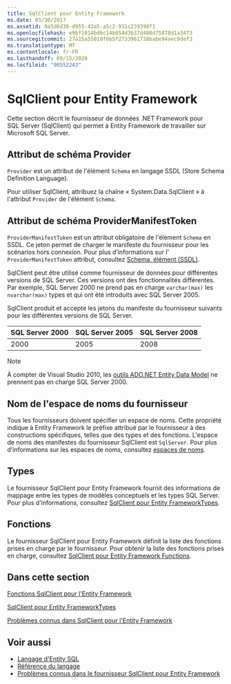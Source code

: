 ```yaml
---
title: SqlClient pour Entity Framework
ms.date: 03/30/2017
ms.assetid: 9a5d6d39-d955-43a5-a5c2-931c239398f1
ms.openlocfilehash: e9bf1014bdbc14b854d3b37d488d75878d1a3473
ms.sourcegitcommit: 27a15a55019f6b5f2733961738babe94aec0def3
ms.translationtype: MT
ms.contentlocale: fr-FR
ms.lasthandoff: 09/15/2020
ms.locfileid: "90552243"
---
```

# <a name="sqlclient-for-the-entity-framework"></a>SqlClient pour Entity Framework
Cette section décrit le fournisseur de données .NET Framework pour SQL Server (SqlClient) qui permet à Entity Framework de travailler sur Microsoft SQL Server.  
  
## <a name="provider-schema-attribute"></a>Attribut de schéma Provider  
 `Provider` est un attribut de l'élément `Schema` en langage SSDL (Store Schema Definition Language).  
  
 Pour utiliser SqlClient, attribuez la chaîne « System.Data.SqlClient » à l'attribut `Provider` de l'élément `Schema`.  
  
## <a name="providermanifesttoken-schema-attribute"></a>Attribut de schéma ProviderManifestToken  
 `ProviderManifestToken` est un attribut obligatoire de l'élément `Schema` en SSDL. Ce jeton permet de charger le manifeste du fournisseur pour les scénarios hors connexion. Pour plus d’informations sur l' `ProviderManifestToken` attribut, consultez [Schema, élément (SSDL)](/ef/ef6/modeling/designer/advanced/edmx/ssdl-spec#schema-element-ssdl).  
  
 SqlClient peut être utilisé comme fournisseur de données pour différentes versions de SQL Server. Ces versions ont des fonctionnalités différentes. Par exemple, SQL Server 2000 ne prend pas en charge `varchar(max)` les `nvarchar(max)` types et qui ont été introduits avec SQL Server 2005.  
  
 SqlClient produit et accepte les jetons du manifeste du fournisseur suivants pour les différentes versions de SQL Server.  
  
|SQL Server 2000|SQL Server 2005|SQL Server 2008|  
|-|-|-|  
|2000|2005|2008|  
  
> [!NOTE]
> À compter de Visual Studio 2010, les [outils ADO.NET Entity Data Model](/previous-versions/dotnet/netframework-4.0/bb399249(v=vs.100)) ne prennent pas en charge SQL Server 2000.  
  
## <a name="provider-namespace-name"></a>Nom de l'espace de noms du fournisseur  
 Tous les fournisseurs doivent spécifier un espace de noms. Cette propriété indique à Entity Framework le préfixe attribué par le fournisseur à des constructions spécifiques, telles que des types et des fonctions. L'espace de noms des manifestes du fournisseur SqlClient est `SqlServer`. Pour plus d’informations sur les espaces de noms, consultez [espaces de noms](./language-reference/namespaces-entity-sql.md).  
  
## <a name="types"></a>Types  
 Le fournisseur SqlClient pour Entity Framework fournit des informations de mappage entre les types de modèles conceptuels et les types SQL Server. Pour plus d’informations, consultez [SqlClient pour Entity FrameworkTypes](sqlclient-for-ef-types.md).  
  
## <a name="functions"></a>Fonctions  
 Le fournisseur SqlClient pour Entity Framework définit la liste des fonctions prises en charge par le fournisseur. Pour obtenir la liste des fonctions prises en charge, consultez [SqlClient pour Entity Framework Functions](sqlclient-for-ef-functions.md).  
  
## <a name="in-this-section"></a>Dans cette section  
 [Fonctions SqlClient pour l'Entity Framework](sqlclient-for-ef-functions.md)  
  
 [SqlClient pour Entity FrameworkTypes](sqlclient-for-ef-types.md)  
  
 [Problèmes connus dans SqlClient pour l'Entity Framework](known-issues-in-sqlclient-for-entity-framework.md)  
  
## <a name="see-also"></a>Voir aussi

- [Langage d'Entity SQL](./language-reference/entity-sql-language.md)
- [Référence du langage](./language-reference/index.md)
- [Problèmes connus dans le fournisseur SqlClient pour Entity Framework](sqlclient-for-the-entity-framework.md)
